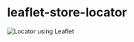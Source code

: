# leaflet-store-locator

![Locator using Leaflet](https://github.com/codersgyan/leaflet-store-locator/blob/main/locator.gif)
